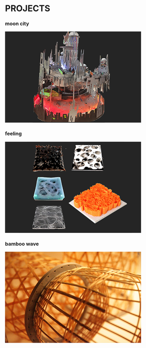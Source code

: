 # PROJECTS 

### moon city
![](_pics/moon.png)

### feeling
![](_pics/feeling.png)

### bamboo wave
![](_pics/bamboowave.png)
